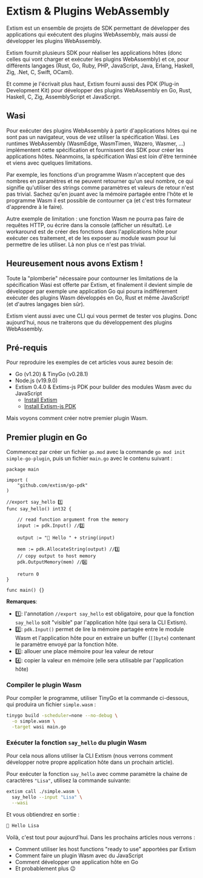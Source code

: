 # Extism & Plugins WebAssembly

Extism est un ensemble de projets de SDK permettant de développer des applications qui exécutent des plugins WebAssembly, mais aussi de développer les plugins WebAssembly.

Extism fournit plusieurs SDK pour réaliser les applications hôtes (donc celles qui vont charger et exécuter les plugins WebAssembly) et ce, pour différents langages (Rust, Go, Ruby, PHP, JavaScript, Java, Erlang, Haskell, Zig, .Net, C, Swift, OCaml).

Et comme je l'écrivait plus haut, Extism fourni aussi des PDK (Plug-in Development Kit) pour développer des plugins WebAssembly en Go, Rust, Haskell, C, Zig, AssemblyScript et JavaScript.

## Wasi

Pour exécuter des plugins WebAssembly à partir d'applications hôtes qui ne sont pas un navigateur, vous de vez utiliser la spécification Wasi. Les runtimes WebAssembly (WasmEdge, WasmTimen, Wazero, Wasmer, ...) implémentent cette spécification et fournissent des SDK pour créer les applications hôtes. Néanmoins, la spécification Wasi est loin d'être terminée et viens avec quelques limitations. 

Par exemple, les fonctions d'un programme Wasm n'acceptent que des nombres en paramètres et ne peuvent retourner qu'un seul nombre, ce qui signifie qu'utiliser des strings comme paramètres et valeurs de retour n'est pas trivial. Sachez qu'en jouant avec la mémoire partagée entre l'hôte et le programme Wasm il est possible de contourner ça (et c'est très formateur d'apprendre à le faire).

Autre exemple de limitation : une fonction Wasm ne pourra pas faire de requêtes HTTP, ou écrire dans la console (afficher un résultat). Le workaround est de créer des fonctions dans l'applications hôte pour exécuter ces traitement, et de les exposer au module wasm pour lui permettre de les utiliser. Là non plus ce n'est pas trivial.

## Heureusement nous avons Extism !

Toute la "plomberie" nécessaire pour contourner les limitations de la spécification Wasi est offerte par Extism, et finalement il devient simple de développer par exemple une application Go qui pourra indifférement exécuter des plugins Wasm développés en Go, Rust et même JavaScript! (et d'autres langages bien sûr).

Extism vient aussi avec une CLI qui vous permet de tester vos plugins. Donc aujourd'hui, nous ne traiterons que du développement des plugins WebAssembly.

## Pré-requis

Pour reproduire les exemples de cet articles vous aurez besoin de:

- Go (v1.20) & TinyGo (v0.28.1)
- Node.js (v19.9.0)
- Extism 0.4.0 & Extims-js PDK pour builder des modules Wasm avec du JavaScript
  - [Install Extism](https://extism.org/docs/install)
  - [Install Extism-js PDK](https://extism.org/docs/write-a-plugin/js-pdk#how-to-install-and-use-the-extism-js-pdk)


Mais voyons comment créer notre premier plugin Wasm.

## Premier plugin en Go

Commencez par créer un fichier `go.mod` avec la commande `go mod init simple-go-plugin`, puis un fichier `main.go` avec le contenu suivant :

```golang
package main

import (
	"github.com/extism/go-pdk"
)

//export say_hello 1️⃣
func say_hello() int32 {

	// read function argument from the memory
	input := pdk.Input() //2️⃣

	output := "👋 Hello " + string(input)

	mem := pdk.AllocateString(output) //3️⃣
	// copy output to host memory
	pdk.OutputMemory(mem) //4️⃣

	return 0
}

func main() {}
```

**Remarques**:
- 1️⃣: l'annotation `//export say_hello` est obligatoire, pour que la fonction `say_hello` soit "visible" par l'application hôte (qui sera la CLI Extism).
- 2️⃣: `pdk.Input()` permet de lire la mémoire partagée entre le module Wasm et l'application hôte pour en extraire un buffer (`[]byte`) contenant le paramètre envoyé par la fonction hôte.
- 3️⃣: allouer une place mémoire pour lea valeur de retour
- 4️⃣: copier la valeur en mémoire (elle sera utilisable par l'application hôte)

### Compiler le plugin Wasm

Pour compiler le programme, utiliser TinyGo et la commande ci-dessous, qui produira un fichier `simple.wasm` :

```bash
tinygo build -scheduler=none --no-debug \
  -o simple.wasm \
  -target wasi main.go
```

### Exécuter la fonction `say_hello` du plugin Wasm

Pour cela nous allons utiliser la CLI Extism (nous verrons comment développer notre propre application hôte dans un prochain article).

Pour exécuter la fonction `say_hello` avec comme paramètre la chaine de caractères `"Lisa"`, utilisez la commande suivante:

```bash
extism call ./simple.wasm \
  say_hello --input "Lisa" \
  --wasi
```

Et vous obtiendrez en sortie :

```bash
👋 Hello Lisa
```

Voilà, c'est tout pour aujourd'hui. Dans les prochains articles nous verrons :
- Comment utiliser les host functions "ready to use" apportées par Extism
- Comment faire un plugin Wasm avec du JavaScript
- Comment développer une application hôte en Go
- Et probablement plus 😉

